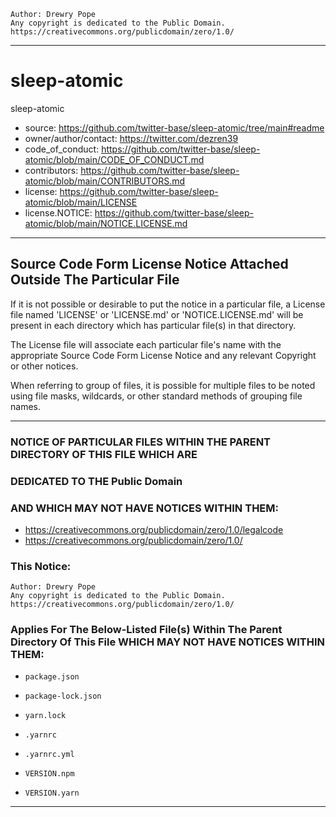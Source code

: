     Author: Drewry Pope
    Any copyright is dedicated to the Public Domain.
    https://creativecommons.org/publicdomain/zero/1.0/

----

# sleep-atomic
sleep-atomic
 - source: https://github.com/twitter-base/sleep-atomic/tree/main#readme
 - owner/author/contact: https://twitter.com/dezren39
 - code_of_conduct: https://github.com/twitter-base/sleep-atomic/blob/main/CODE_OF_CONDUCT.md
 - contributors: https://github.com/twitter-base/sleep-atomic/blob/main/CONTRIBUTORS.md
 - license: https://github.com/twitter-base/sleep-atomic/blob/main/LICENSE
 - license.NOTICE: https://github.com/twitter-base/sleep-atomic/blob/main/NOTICE.LICENSE.md

----

## Source Code Form License Notice Attached Outside The Particular File

If it is not possible or desirable to put the notice in a particular file,
a License file named 'LICENSE' or 'LICENSE.md' or 'NOTICE.LICENSE.md' will
be present in each directory which has particular file(s) in that directory.

The License file will associate each particular file's name with the appropriate
Source Code Form License Notice and any relevant Copyright or other notices.

When referring to group of files, it is possible for multiple files to be noted
using file masks, wildcards, or other standard methods of grouping file names.

----

### NOTICE OF PARTICULAR FILES WITHIN THE PARENT DIRECTORY OF THIS FILE WHICH ARE
### DEDICATED TO THE Public Domain
### AND WHICH MAY NOT HAVE NOTICES WITHIN THEM:

 - https://creativecommons.org/publicdomain/zero/1.0/legalcode
 - https://creativecommons.org/publicdomain/zero/1.0/

### This Notice:
    Author: Drewry Pope
    Any copyright is dedicated to the Public Domain.
    https://creativecommons.org/publicdomain/zero/1.0/
### Applies For The Below-Listed File(s) Within The Parent Directory Of This File WHICH MAY NOT HAVE NOTICES WITHIN THEM:
-
      package.json
-
      package-lock.json
-
      yarn.lock
-
      .yarnrc
-
      .yarnrc.yml
-
      VERSION.npm
-
      VERSION.yarn

----
